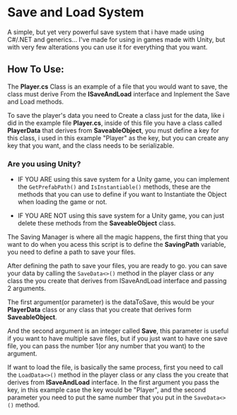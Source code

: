 # Save and Load System
A simple, but yet very powerful save system that i have made using C#/.NET and generics...
I've made for using in games made with Unity, but with very few alterations you can use it for everything that you want.

## How To Use:

The **Player.cs** Class is an example of a file that you would want to save, the class must derive From the **ISaveAndLoad** interface and Inplement the Save and Load methods.

To save the player's data you need to Create a class just for the data, like i did in the example file **Player.cs**, inside of this file you have a class called **PlayerData** that derives from **SaveableObject**, you must define a key for this class, i used in this example "Player" as the key, but you can create any key that you want, and the class needs to be serializable.

### Are you using Unity?

- IF YOU ARE using this save system for a Unity game, you can implement the ```GetPrefabPath()``` and ```IsInstantiable()``` methods, these are the methods that you can use to define if you want to Instantiate the Object when loading the game or not.

- IF YOU ARE NOT using this save system for a Unity game, you can just delete these methods from the **SaveableObject** class.


The Saving Manager is where all the magic happens, the first thing that you want to do when you acess this script is to define the **SavingPath** variable, you need to define a path to save your files.

After defining the path to save your files, you are ready to go. you can save your data by calling the ```SaveData<>()``` method in the player class or any class the you create that derives from ISaveAndLoad interface and passing 2 arguments.

The first argument(or parameter) is the  dataToSave, this would be your **PlayerData** class or any class that you create that derives form **SaveableObject**.

And the second argument is an integer called **Save**, this parameter is useful if you want to have multiple save files, but if you just want to have one save file, you can pass the number 1(or any number that you want) to the argument.

If want to load the file, is basically the same process, first you need to call the ```LoadData<>()``` method in the player class or any class the you create that derives from **ISaveAndLoad** interface.
In the first argument you pass the key, in this example case the key would be "Player", and the second parameter you need to put the same number that you put in the ```SaveData<>()``` method.
